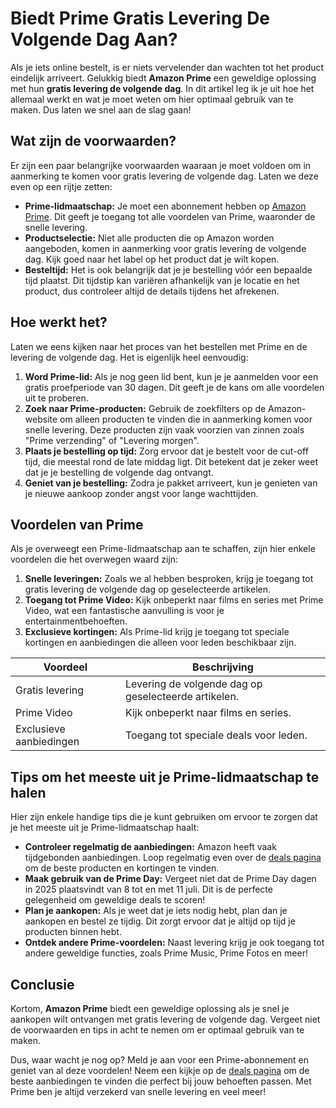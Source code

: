 # Biedt Prime Gratis Levering De Volgende Dag Aan?

Als je iets online bestelt, is er niets vervelender dan wachten tot het product eindelijk arriveert. Gelukkig biedt **Amazon Prime** een geweldige oplossing met hun **gratis levering de volgende dag**. In dit artikel leg ik je uit hoe het allemaal werkt en wat je moet weten om hier optimaal gebruik van te maken. Dus laten we snel aan de slag gaan!

## Wat zijn de voorwaarden?

Er zijn een paar belangrijke voorwaarden waaraan je moet voldoen om in aanmerking te komen voor gratis levering de volgende dag. Laten we deze even op een rijtje zetten:

- **Prime-lidmaatschap:** Je moet een abonnement hebben op [Amazon Prime](https://amzn.to/44lnnKN). Dit geeft je toegang tot alle voordelen van Prime, waaronder de snelle levering.
- **Productselectie:** Niet alle producten die op Amazon worden aangeboden, komen in aanmerking voor gratis levering de volgende dag. Kijk goed naar het label op het product dat je wilt kopen.
- **Besteltijd:** Het is ook belangrijk dat je je bestelling vóór een bepaalde tijd plaatst. Dit tijdstip kan variëren afhankelijk van je locatie en het product, dus controleer altijd de details tijdens het afrekenen.

## Hoe werkt het?

Laten we eens kijken naar het proces van het bestellen met Prime en de levering de volgende dag. Het is eigenlijk heel eenvoudig:

1. **Word Prime-lid:** Als je nog geen lid bent, kun je je aanmelden voor een gratis proefperiode van 30 dagen. Dit geeft je de kans om alle voordelen uit te proberen.
2. **Zoek naar Prime-producten:** Gebruik de zoekfilters op de Amazon-website om alleen producten te vinden die in aanmerking komen voor snelle levering. Deze producten zijn vaak voorzien van zinnen zoals "Prime verzending" of "Levering morgen".
3. **Plaats je bestelling op tijd:** Zorg ervoor dat je bestelt voor de cut-off tijd, die meestal rond de late middag ligt. Dit betekent dat je zeker weet dat je je bestelling de volgende dag ontvangt.
4. **Geniet van je bestelling:** Zodra je pakket arriveert, kun je genieten van je nieuwe aankoop zonder angst voor lange wachttijden.

## Voordelen van Prime

Als je overweegt een Prime-lidmaatschap aan te schaffen, zijn hier enkele voordelen die het overwegen waard zijn:

1. **Snelle leveringen:** Zoals we al hebben besproken, krijg je toegang tot gratis levering de volgende dag op geselecteerde artikelen.
2. **Toegang tot Prime Video:** Kijk onbeperkt naar films en series met Prime Video, wat een fantastische aanvulling is voor je entertainmentbehoeften.
3. **Exclusieve kortingen:** Als Prime-lid krijg je toegang tot speciale kortingen en aanbiedingen die alleen voor leden beschikbaar zijn.

| Voordeel                     | Beschrijving                                 |
|------------------------------|----------------------------------------------|
| Gratis levering               | Levering de volgende dag op geselecteerde artikelen. |
| Prime Video                   | Kijk onbeperkt naar films en series.       |
| Exclusieve aanbiedingen        | Toegang tot speciale deals voor leden.     |

## Tips om het meeste uit je Prime-lidmaatschap te halen

Hier zijn enkele handige tips die je kunt gebruiken om ervoor te zorgen dat je het meeste uit je Prime-lidmaatschap haalt:

- **Controleer regelmatig de aanbiedingen:** Amazon heeft vaak tijdgebonden aanbiedingen. Loop regelmatig even over de [deals pagina](https://amzn.to/3ZJELHE) om de beste producten en kortingen te vinden.
- **Maak gebruik van de Prime Day:** Vergeet niet dat de Prime Day dagen in 2025 plaatsvindt van 8 tot en met 11 juli. Dit is de perfecte gelegenheid om geweldige deals te scoren!
- **Plan je aankopen:** Als je weet dat je iets nodig hebt, plan dan je aankopen en bestel ze tijdig. Dit zorgt ervoor dat je altijd op tijd je producten binnen hebt.
- **Ontdek andere Prime-voordelen:** Naast levering krijg je ook toegang tot andere geweldige functies, zoals Prime Music, Prime Fotos en meer! 

## Conclusie

Kortom, **Amazon Prime** biedt een geweldige oplossing als je snel je aankopen wilt ontvangen met gratis levering de volgende dag. Vergeet niet de voorwaarden en tips in acht te nemen om er optimaal gebruik van te maken. 

Dus, waar wacht je nog op? Meld je aan voor een Prime-abonnement en geniet van al deze voordelen! Neem een kijkje op de [deals pagina](https://amzn.to/3ZJELHE) om de beste aanbiedingen te vinden die perfect bij jouw behoeften passen. Met Prime ben je altijd verzekerd van snelle levering en veel meer! 
